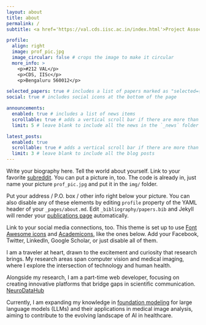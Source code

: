 ```yaml
---
layout: about
title: about
permalink: /
subtitle: <a href='https://val.cds.iisc.ac.in/index.html'>Project Associate</a>. Vison and AI Lab @ Indian Institute of Science

profile:
  align: right
  image: prof_pic.jpg
  image_circular: false # crops the image to make it circular
  more_info: >
    <p>#212 VAL</p>
    <p>CDS, IISc</p>
    <p>Bengaluru 560012</p>

selected_papers: true # includes a list of papers marked as "selected={true}"
social: true # includes social icons at the bottom of the page

announcements:
  enabled: true # includes a list of news items
  scrollable: true # adds a vertical scroll bar if there are more than 3 news items
  limit: 5 # leave blank to include all the news in the `_news` folder

latest_posts:
  enabled: true
  scrollable: true # adds a vertical scroll bar if there are more than 3 new posts items
  limit: 3 # leave blank to include all the blog posts
---
```


Write your biography here. Tell the world about yourself. Link to your favorite [subreddit](http://reddit.com). You can put a picture in, too. The code is already in, just name your picture `prof_pic.jpg` and put it in the `img/` folder.

Put your address / P.O. box / other info right below your picture. You can also disable any of these elements by editing `profile` property of the YAML header of your `_pages/about.md`. Edit `_bibliography/papers.bib` and Jekyll will render your [publications page](/al-folio/publications/) automatically.

Link to your social media connections, too. This theme is set up to use [Font Awesome icons](https://fontawesome.com/) and [Academicons](https://jpswalsh.github.io/academicons/), like the ones below. Add your Facebook, Twitter, LinkedIn, Google Scholar, or just disable all of them.

I am a traveler at heart, drawn to the excitement and curiosity that research brings. My research areas span computer vision and medical imaging, where I explore the intersection of technology and human health. 

Alongside my research, I am a part-time web developer, focusing on creating innovative platforms that bridge gaps in scientific communication. [NeuroDataHub](https://blackpearl006.github.io/NeuroDataHub/)

Currently, I am expanding my knowledge in [foundation modeling](https://stanford-cs336.github.io/spring2025/) for large language models (LLMs) and their applications in medical image analysis, aiming to contribute to the evolving landscape of AI in healthcare.